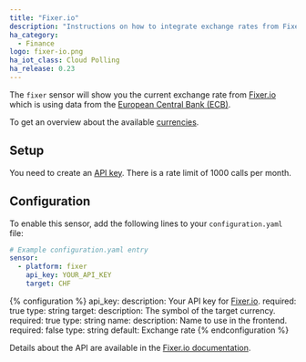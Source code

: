 ```yaml
---
title: "Fixer.io"
description: "Instructions on how to integrate exchange rates from Fixer.io within Home Assistant."
ha_category:
  - Finance
logo: fixer-io.png
ha_iot_class: Cloud Polling
ha_release: 0.23
---
```



The `fixer` sensor will show you the current exchange rate from [Fixer.io](http://fixer.io/) which is using data from the [European Central Bank (ECB)](https://www.ecb.europa.eu).

To get an overview about the available [currencies](https://fixer.io/symbols).

## Setup

You need to create an [API key](https://fixer.io/product). There is a rate limit of 1000 calls per month.

## Configuration

To enable this sensor, add the following lines to your `configuration.yaml` file:

```yaml
# Example configuration.yaml entry
sensor:
  - platform: fixer
    api_key: YOUR_API_KEY
    target: CHF
```

{% configuration %}
api_key:
  description: Your API key for [Fixer.io](http://fixer.io/).
  required: true
  type: string
target:
  description: The symbol of the target currency.
  required: true
  type: string
name:
  description: Name to use in the frontend.
  required: false
  type: string
  default: Exchange rate
{% endconfiguration %}

Details about the API are available in the [Fixer.io documentation](https://fixer.io/documentation).
